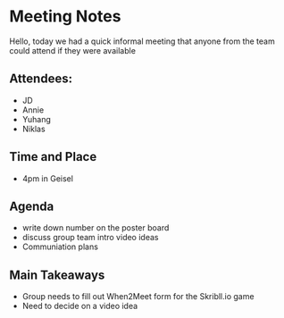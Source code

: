 # Meeting Notes
Hello, today we had a quick informal meeting that anyone from the team could attend if they were available

## Attendees:
- JD
- Annie
- Yuhang
- Niklas

## Time and Place
- 4pm in Geisel

## Agenda
- write down number on the poster board
- discuss group team intro video ideas
- Communiation plans

## Main Takeaways
- Group needs to fill out When2Meet form for the Skribll.io game
- Need to decide on a video idea
